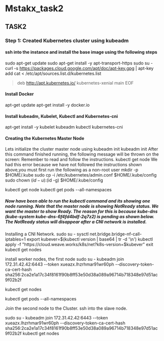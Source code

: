 # Mstakx_task2

## TASK2

### Step 1: Created Kubernetes cluster using kubeadm
#### ssh into the instance and install the base image using the following steps
sudo apt-get update
sudo apt-get install -y apt-transport-https
sudo su -
curl -s https://packages.cloud.google.com/apt/doc/apt-key.gpg | apt-key add
cat <<EOF > /etc/apt/sources.list.d/kubernetes.list
> deb http://apt.kubernetes.io/ kubernetes-xenial main
> EOF
#### Install Docker
apt-get update
apt-get install -y docker.io
#### Install kubeadm, Kubelet, Kubectl and Kubernetes-cni
apt-get install -y kubelet kubeadm kubectl kubernetes-cni
#### Creating the Kubernetes Master Node
 Lets initialize the cluster master node using kubeadm init
 kubeadm init
 After this command finished running, the following message will be thrown on the screen: Remember to read and follow the instructions.
 kubectl get node
 We had this error because we have not followed the instructions shown above,you must first run  the following as a non-root user
 mkdir -p $HOME/.kube
 sudo cp -i /etc/kubernetes/admin.conf $HOME/.kube/config
 sudo chown $(id -u):$(id -g) $HOME/.kube/config
 
 kubectl get node
 kubectl get pods --all-namespaces
 ##### Now  have been able to run the kubectl command and its showing  one node running. Note that the master node is showing NotReady status. We want the master to show Ready. The reason for this is because kube-dns (kube-system kube-dns-6f4fd4bdf-2q7z2) is pending as shown below. The NotReady status will disappear after a CNI network is installed.

Installing a CNI Network.
sudo su -
sysctl net.bridge.bridge-nf-call-iptables=1
export kubever=$(kubectl version | base64 | tr -d '\n')
kubectl apply -f "https://cloud.weave.works/k8s/net?k8s-version=$kubever"
exit
kubectl get nodes

install worker nodes, the first node
 sudo su -
 kubeadm join 172.31.42.42:6443 --token xueazx.lhzrhmar91wr60ph     --discovery-token-ca-cert-hash sha256:2ca2e1a17c34f8161f90b8ff53e50d38a089a96714b718348e97d51ac9f02b2f

kubectl get nodes
 
 kubectl get pods --all-namespaces
 
 Join the second node to the Cluster. ssh into the slave node.
 
 sudo su -
 kubeadm join 172.31.42.42:6443 --token xueazx.lhzrhmar91wr60ph     --discovery-token-ca-cert-hash sha256:2ca2e1a17c34f8161f90b8ff53e50d38a089a96714b718348e97d51ac9f02b2f
 kubectl get nodes
